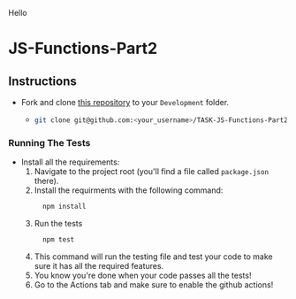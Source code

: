 Hello

# JS-Functions-Part2

## Instructions

- Fork and clone [this repository](https://github.com/JoinCODED/TASK-JS-Functions-Part2) to your `Development` folder.
  - ```bash
    git clone git@github.com:<your_username>/TASK-JS-Functions-Part2.git
    ```

### Running The Tests

- Install all the requirements:
  1.  Navigate to the project root (you'll find a file called `package.json` there).
  2.  Install the requirments with the following command:
      ```bash
        npm install
      ```
  3.  Run the tests
      ```bash
        npm test
      ```
  4.  This command will run the testing file and test your code to make sure it has all the required features.
  5.  You know you're done when your code passes all the tests!
  6.  Go to the Actions tab and make sure to enable the github actions!
